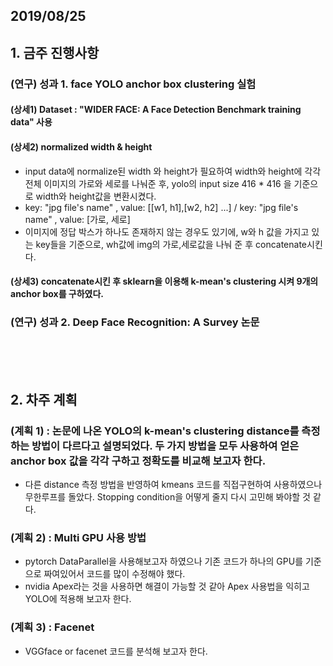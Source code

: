 ## 2019/08/25

## 1. 금주 진행사항
### (연구) 성과 1. face YOLO anchor box clustering 실험 
   #### (상세1) Dataset : "WIDER FACE: A Face Detection Benchmark training data" 사용
   #### (상세2) normalized width & height
   - input data에 normalize된 width 와 height가 필요하여 width와 height에 각각 전체 이미지의 가로와 세로를 나눠준 후, yolo의 input size 416 * 416 을 기준으로 width와 height값을 변환시켰다. 
   - key: "jpg file's name" , value: [[w1, h1],[w2, h2] ...] / key: "jpg file's name" , value: [가로, 세로]
   - 이미지에 정답 박스가 하나도 존재하지 않는 경우도 있기에, w와 h 값을 가지고 있는 key들을 기준으로, wh값에 img의 가로,세로값을 나눠 준 후 concatenate시킨다.
   #### (상세3) concatenate시킨 후 sklearn을 이용해 k-mean's clustering 시켜 9개의 anchor box를 구하였다.
   
   ### (연구) 성과 2. Deep Face Recognition: A Survey 논문

<br/><br/><br/>

## 2. 차주 계획

### (계획 1) : 논문에 나온 YOLO의 k-mean's clustering distance를 측정하는 방법이 다르다고 설명되었다. 두 가지 방법을 모두 사용하여 얻은 anchor box 값을 각각 구하고 정확도를 비교해 보고자 한다.
  - 다른 distance 측정 방법을 반영하여 kmeans 코드를 직접구현하여 사용하였으나 무한루프를 돌았다. Stopping condition을 어떻게 줄지 다시 고민해 봐야할 것 같다.
### (계획 2) : Multi GPU 사용 방법
   - pytorch DataParallel을 사용해보고자 하였으나 기존 코드가 하나의 GPU를 기준으로 짜여있어서 코드를 많이 수정해야 했다. 
   - nvidia Apex라는 것을 사용하면 해결이 가능할 것 같아 Apex 사용법을 익히고 YOLO에 적용해 보고자 한다.
### (계획 3) : Facenet
   - VGGface  or facenet 코드를 분석해 보고자 한다.
